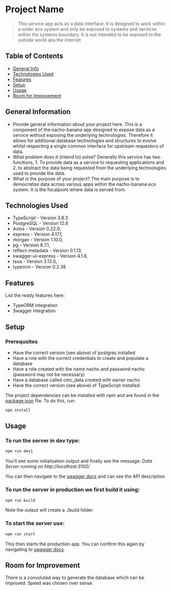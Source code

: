 # Project Name

> This service app acts as a data interface. It is designed to work within a wider eco system and only be exposed to systems and services within the systems boundary. It is not intended to be exposed to the outside world aka the internet

## Table of Contents

-   [General Info](#general-information)
-   [Technologies Used](#technologies-used)
-   [Features](#features)
-   [Setup](#setup)
-   [Usage](#usage)
-   [Room for Improvement](#room-for-improvement)
<!-- * [License](#license) -->

## General Information

-   Provide general information about your project here.
    This is a component of the nacho-banana app designed to expose data as a service without exposing the underlying technologies. Therefore it allows for additional database technologies and structures to evolve whilst respecting a single common interface for upstream requestors of data.
-   What problem does it (intend to) solve?
    Generally this service has two functions, 1. To provide data as a service to requesting applications and 2. to abstract the data being requested from the underlying technologies used to provide the data.
-   What is the purpose of your project?
    The main purpose is to democratise data across various apps within the nacho-banana eco system. It is the focalpoint where data is served from.

## Technologies Used

-   TypeScript - Version 3.8.3
-   PostgreSQL - Version 12.8
-   Axios - Version 0.22.0,
-   express - Version 4.17.1,
-   morgan - Version 1.10.0,
-   pg - Version 8.7.1,
-   reflect-metadata - Version 0.1.13,
-   swagger-ui-express - Version 4.1.6,
-   tsoa - Version 3.13.0,
-   typeorm - Version 0.2.38

## Features

List the ready features here:

-   TypeORM integration
-   Swagger integration

## Setup

### Prerequsites

-   Have the correct version (see above) of postgres installed
-   Have a role with the correct credentials to create and populate a database
-   Have a role created with the name nacho and password nacho (password may not be necessary)
-   Have a database called cmc_data created with owner nacho
-   Have the correct version (see above) of TypeScript installed

The project dependencies can be installed with npm and are found in the [package.json](./package.json) file. To do this, run:

```bash
npm install
```

## Usage

### To run the server in dev type:

```bash
npm run dev1
```

You'll see some initialisation output and finally see the message: _Data Server running on http://localhost:3100/_

You can then navigate to the [swagger docs](http://localhost:3100/docs/) and can see the API description

### To run the server in production we first build it using:

```bash
npm run build
```

Note the output will create a ./build folder.

### To start the server use:

```bash
npm run start
```

This then starts the production app. You can confirm this again by navigating to [swagger docs](http://localhost:3100/docs/).

## Room for Improvement

There is a convoluted way to generate the database which can be improved. Speed was chosen over sense.

